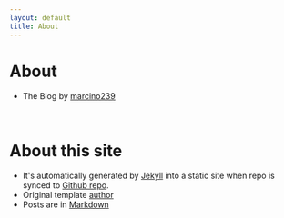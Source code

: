```yaml
---
layout: default
title: About
---
```


About
========

* The Blog by [marcino239](https://github.com/marcino239)
<br />

About this site
===============
* It's automatically generated by
  [Jekyll](https://github.com/jekyll/jekyll) into a static site when
  repo is synced to
  [Github repo](https://github.com/marcino239/marcino239.github.io/).
* Original template [author](https://github.com/anildigital/anildigital.github.cio/)
* Posts are in [Markdown](http://daringfireball.net/projects/markdown/)

<br />  
